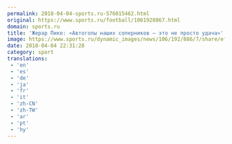 ```yaml
---
permalink: 2018-04-04-sports.ru-576015462.html
original: https://www.sports.ru/football/1061928867.html
domain: sports.ru
title: 'Жерар Пике: «Автоголы наших соперников – это не просто удача»'
image: https://www.sports.ru/dynamic_images/news/106/192/886/7/share/ef8583.png
date: 2018-04-04 22:31:28
category: sport
translations: 
 - 'en'
 - 'es'
 - 'de'
 - 'ja'
 - 'fr'
 - 'it'
 - 'zh-CN'
 - 'zh-TW'
 - 'ar'
 - 'pt'
 - 'hy'
---
```


